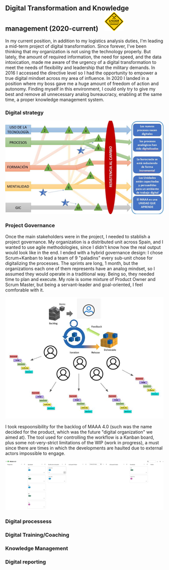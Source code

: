 ## Digital Transformation and Knowledge management (2020-current)&nbsp;&nbsp;&nbsp; ![under_construction](https://github.com/jaume-rsl/jaume-rsl/blob/d2fe9e9e4d973e7dbbc99aa49dacb8dc324e8039/images/under_construction.png) 

In my current position, in addition to my logistics analysis duties, I'm leading a mid-term project of digital transformation.
Since forever, I've been thinking that my organization is not using the technology properly. But lately, the amount of required information, the need for speed, and the data intoxication, made me aware of the urgency of a digital transformation to meet the needs of flexibility and leadership that the military demands. 
In 2016 I accessed the directive level so I had the opportunity to empower a true digital mindset across my area of influence.
In 2020 I landed in a position where my boss gave me a huge amount of freedom of action and autonomy.
Finding myself in this environment, I could only try to give my best and remove all unnecessary analog bureaucracy, enabling at the same time, a proper knowledge management system.

### Digital strategy
![Strategy](https://github.com/jaume-rsl/Portfolio/blob/7a16ec22f239dd1b5eaa2ae8554d9b15bbf5021f/Projects/Digital%20Transformation/images/01%20-%20Digital%20Strategy.jpg)

### Project Governance
Once the main stakeholders were in the project, I needed to stablish a  project governance.
My organization is a distributed unit across Spain, and I wanted to use agile methodologies, since I didn't know how the real output would look like in the end.
I ended with a hybrid governance design:
I chose Scrum+Kanban to lead a team of 9 "paladins" every sub-unit chose for digitalizing the processes.
The sprints are long, 1 month, but the organizations each one of them represents have an analog mindset, so I assumed they would operate in a traditional way. Being so, they needed time to plan and execute.
My role is some mixture of Product Owner and Scrum Master, but being a servant-leader and goal-oriented, I feel comforable with it. 

![Governance](https://github.com/jaume-rsl/Portfolio/blob/7a16ec22f239dd1b5eaa2ae8554d9b15bbf5021f/Projects/Digital%20Transformation/images/02%20-%20Governance.jpg)

I took respoonsibility for the backlog of MAAA 4.0 (such was the name decided for the product, which was the future "digital organization" we aimed at). The tool used for controlling the workflow is a Kanban board, plus some not-very-strict limitations of the WIP (work in progress), a must since there are times in which the developments are haulted due to external actors impossible to engage.

![Kanban Board](https://github.com/jaume-rsl/Portfolio/blob/d3425599ab5836b8eeaa58adb8524b43c25f41a8/Projects/Digital%20Transformation/images/03%20-%20Board.jpg)

### Digital processess
### Digital Training/Coaching
### Knowledge Management
### Digital reporting
